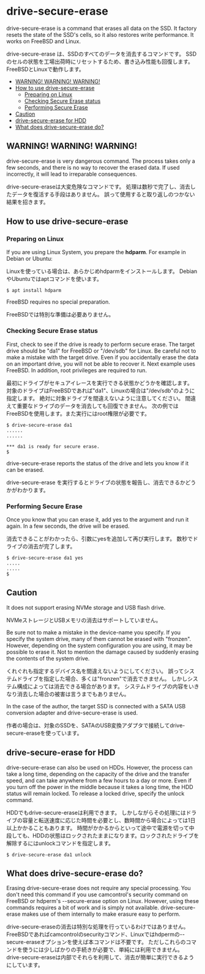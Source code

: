 # drive-secure-erase <!-- omit in toc -->

drive-secure-erase is a command that erases all data on the SSD.
It factory resets the state of the SSD's cells, so it also restores write performance.
It works on FreeBSD and Linux.

drive-secure-erase は、SSDのすべてのデータを消去するコマンドです。
SSDのセルの状態を工場出荷時にリセットするため、書き込み性能も回復します。
FreeBSDとLinuxで動作します。

- [WARNING! WARNING! WARNING!](#warning-warning-warning)
- [How to use drive-secure-erase](#how-to-use-drive-secure-erase)
	- [Preparing on Linux](#preparing-on-linux)
	- [Checking Secure Erase status](#checking-secure-erase-status)
	- [Performing Secure Erase](#performing-secure-erase)
- [Caution](#caution)
- [drive-secure-erase for HDD](#drive-secure-erase-for-hdd)
- [What does drive-secure-erase do?](#what-does-drive-secure-erase-do)

## WARNING! WARNING! WARNING!

drive-secure-erase is very dangerous command.
The process takes only a few seconds, and there is no way to recover the erased data.
If used incorrectly, it will lead to irreparable consequences.

drive-secure-eraseは大変危険なコマンドです。
処理は数秒で完了し、消去したデータを復活する手段はありません。
誤って使用すると取り返しのつかない結果を招きます。

## How to use drive-secure-erase

### Preparing on Linux

If you are using Linux System, you prepare the **hdparm**.
For example in Debian or Ubuntu:

Linuxを使っている場合は、あらかじめhdparmをインストールします。
DebianやUbuntuではaptコマンドを使います。

```code
$ apt install hdparm
```
FreeBSD requires no special preparation.

FreeBSDでは特別な準備は必要ありません。

### Checking Secure Erase status

First, check to see if the drive is ready to perform secure erase.
The target drive should be "da1" for FreeBSD or "/dev/sdb" for Linux.
Be careful not to make a mistake with the target drive.
Even if you accidentally erase the data on an important drive, you will not be able to recover it.
Next example uses FreeBSD. In addition, root privileges are required to run.

最初にドライブがセキュアイレースを実行できる状態かどうかを確認します。
対象のドライブはFreeBSDであれば"da1"、Linuxの場合は"/dev/sdb"のように指定します。
絶対に対象ドライブを間違えないように注意してください。
間違えて重要なドライブのデータを消去しても回復できません。
次の例ではFreeBSDを使用します。また実行にはroot権限が必要です。

```code
$ drive-secure-erase da1
......
......

*** da1 is ready for secure erase.
$ 
```

drive-secure-erase reports the status of the drive and lets you know if it can be erased.

drive-secure-erase を実行するとドライブの状態を報告し、消去できるかどうかがわかります。

### Performing Secure Erase

Once you know that you can erase it, add yes to the argument and run it again.
In a few seconds, the drive will be erased.

消去できることがわかったら、引数にyesを追加して再び実行します。
数秒でドライブの消去が完了します。

```code
$ drive-secure-erase da1 yes
.....
.....
$ 
```

## Caution

It does not support erasing NVMe storage and USB flash drive.

NVMeストレージとUSBメモリの消去はサポートしていません。

Be sure not to make a mistake in the device-name you specify.
If you specify the system drive, many of them cannot be erased with "fronzen".
However, depending on the system configuration you are using, it may be possible to erase it.
Not to mention the damage caused by suddenly erasing the contents of the system drive.

くれぐれも指定するデバイス名を間違えないようにしてください。
誤ってシステムドライブを指定した場合、多くは"fronzen"で消去できません。
しかしシステム構成によっては消去できる場合があります。
システムドライブの内容をいきなり消去した場合の被害は言うまでもありません。

In the case of the author, the target SSD is connected with a SATA USB conversion adapter and drive-secure-erase is used.

作者の場合は、対象のSSDを、SATAのUSB変換アダプタで接続してdrive-secure-eraseを使っています。

## drive-secure-erase for HDD

drive-secure-erase can also be used on HDDs.
However, the process can take a long time, depending on the capacity of the drive and the transfer speed, and can take anywhere from a few hours to a day or more.
Even if you turn off the power in the middle because it takes a long time, the HDD status will remain locked. To release a locked drive, specify the unlock command.

HDDでもdrive-secure-eraseは利用できます。
しかしながらその処理にはドライブの容量と転送速度に応じた時間を必要とし、数時間から場合によっては1日以上かかることもあります。
時間がかかるからといって途中で電源を切って中段しても、HDDの状態はロックされたままになります。ロックされたドライブを解除するにはunlockコマンドを指定します。

```code
$ drive-secure-erase da1 unlock
```

## What does drive-secure-erase do?

Erasing drive-secure-erase does not require any special processing.
You don't need this command if you use camcontrol's security command on FreeBSD or hdperm's --secure-erase option on Linux.
However, using these commands requires a bit of work and is simply not available.
drive-secure-erase makes use of them internally to make erasure easy to perform.

drive-secure-eraseの消去は特別な処理を行っているわけではありません。
FreeBSDであればcamcontrolのsecurityコマンド、Linuxではhdpermの--secure-eraseオプションを使えば本コマンドは不要です。
ただしこれらのコマンドを使うには少しばかりの手続きが必要で、単純には利用できません。
drive-secure-eraseは内部でそれらを利用して、消去が簡単に実行できるようにしています。
